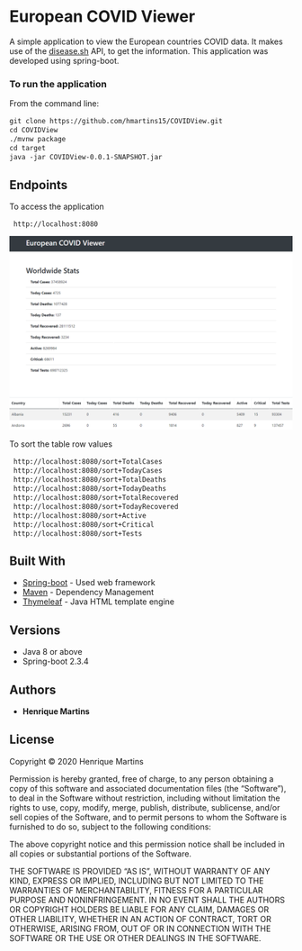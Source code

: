 # European COVID Viewer

A simple application to view the European countries COVID data. It makes use of the [disease.sh](https://disease.sh/) API, to get the information. This application was developed using spring-boot. 

### To run the application

From the command line:

```
git clone https://github.com/hmartins15/COVIDView.git
cd COVIDView
./mvnw package
cd target
java -jar COVIDView-0.0.1-SNAPSHOT.jar
```

## Endpoints

To access the application
```
 http://localhost:8080
```
![](App.PNG)

To sort the table row values 
```
 http://localhost:8080/sort+TotalCases
 http://localhost:8080/sort+TodayCases
 http://localhost:8080/sort+TotalDeaths
 http://localhost:8080/sort+TodayDeaths
 http://localhost:8080/sort+TotalRecovered
 http://localhost:8080/sort+TodayRecovered
 http://localhost:8080/sort+Active
 http://localhost:8080/sort+Critical
 http://localhost:8080/sort+Tests
```

## Built With

* [Spring-boot](https://spring.io/projects/spring-boot) - Used web framework 
* [Maven](https://maven.apache.org/) - Dependency Management
* [Thymeleaf](https://www.thymeleaf.org/) - Java HTML template engine

## Versions
* Java 8 or above
* Spring-boot 2.3.4


## Authors

* **Henrique Martins**  

## License

Copyright © 2020 Henrique Martins

Permission is hereby granted, free of charge, to any person obtaining a copy of this software and associated documentation files (the “Software”), to deal in the Software without restriction, including without limitation the rights to use, copy, modify, merge, publish, distribute, sublicense, and/or sell copies of the Software, and to permit persons to whom the Software is furnished to do so, subject to the following conditions:

The above copyright notice and this permission notice shall be included in all copies or substantial portions of the Software.

THE SOFTWARE IS PROVIDED “AS IS”, WITHOUT WARRANTY OF ANY KIND, EXPRESS OR IMPLIED, INCLUDING BUT NOT LIMITED TO THE WARRANTIES OF MERCHANTABILITY, FITNESS FOR A PARTICULAR PURPOSE AND NONINFRINGEMENT. IN NO EVENT SHALL THE AUTHORS OR COPYRIGHT HOLDERS BE LIABLE FOR ANY CLAIM, DAMAGES OR OTHER LIABILITY, WHETHER IN AN ACTION OF CONTRACT, TORT OR OTHERWISE, ARISING FROM, OUT OF OR IN CONNECTION WITH THE SOFTWARE OR THE USE OR OTHER DEALINGS IN THE SOFTWARE.
